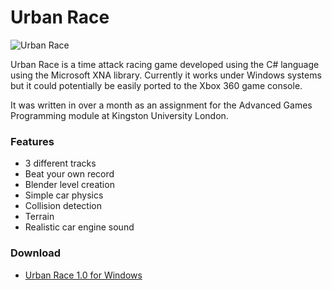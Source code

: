 # Urban Race

![Urban Race](https://raw.github.com/siondream/urbanrace/master/web/urbanrace.jpg)

Urban Race is a time attack racing game developed using the C# language using the Microsoft XNA library.
Currently it works under Windows systems but it could potentially be easily ported to the Xbox 360
game console.

It was written in over a month as an assignment for the Advanced Games Programming module at Kingston
University London.

### Features

* 3 different tracks
* Beat your own record
* Blender level creation
* Simple car physics
* Collision detection
* Terrain
* Realistic car engine sound

### Download

* [Urban Race 1.0 for Windows](https://github.com/downloads/siondream/urbanrace/urbanrace-1.0-win.zip)
